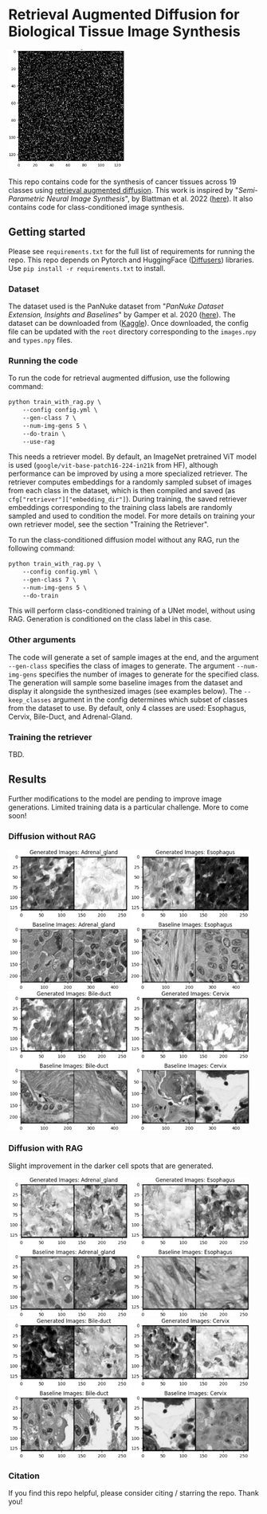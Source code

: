 # Retrieval Augmented Diffusion for Biological Tissue Image Synthesis

<img src="assets/cell-synthesis-eso.gif" alt="Esophagus" width="240" height="240" />

This repo contains code for the synthesis of cancer tissues across 19 classes using <ins>retrieval augmented diffusion</ins>. This work is inspired by "_Semi-Parametric Neural Image Synthesis_", by Blattman et al. 2022 ([here](https://arxiv.org/abs/2204.11824)). It also contains code for class-conditioned image synthesis.

## Getting started
Please see `requirements.txt` for the full list of requirements for running the repo. This repo depends on Pytorch and HuggingFace ([Diffusers](https://huggingface.co/docs/diffusers/en/index)) libraries. Use `pip install -r requirements.txt` to install.

### Dataset
The dataset used is the PanNuke dataset from "_PanNuke Dataset Extension, Insights and Baselines_" by Gamper et al. 2020 ([here](https://arxiv.org/abs/2003.10778)). The dataset can be downloaded from ([Kaggle](https://www.kaggle.com/datasets/andrewmvd/cancer-inst-segmentation-and-classification)). Once downloaded, the config file can be updated with the `root` directory corresponding to the `images.npy` and `types.npy` files.

### Running the code
To run the code for retrieval augmented diffusion, use the following command:
```
python train_with_rag.py \
    --config config.yml \
    --gen-class 7 \
    --num-img-gens 5 \
    --do-train \
    --use-rag
```
This needs a retriever model. By default, an ImageNet pretrained ViT model is used (`google/vit-base-patch16-224-in21k` from HF), although performance can be improved by using a more specialized retriever. The retriever computes embeddings for a randomly sampled subset of images from each class in the dataset, which is then compiled and saved (as `cfg["retriever"]["embedding_dir"]`). During training, the saved retriever embeddings corresponding to the training class labels are randomly sampled and used to condition the model. For more details on training your own retriever model, see the section "Training the Retriever".

To run the class-conditioned diffusion model without any RAG, run the following command:
```
python train_with_rag.py \
    --config config.yml \
    --gen-class 7 \
    --num-img-gens 5 \
    --do-train
```
This will perform class-conditioned training of a UNet model, without using RAG. Generation is conditioned on the class label in this case.

### Other arguments
The code will generate a set of sample images at the end, and the argument `--gen-class` specifies the class of images to generate. The argument `--num-img-gens` specifies the number of images to generate for the specified class. The generation will sample some baseline images from the dataset and display it alongside the synthesized images (see examples below). The `--keep_classes` argument in the config determines which subset of classes from the dataset to use. By default, only 4 classes are used: Esophagus, Cervix, Bile-Duct, and Adrenal-Gland.

### Training the retriever
TBD.

## Results
Further modifications to the model are pending to improve image generations. Limited training data is a particular challenge. More to come soon!

### Diffusion without RAG

<p float="left">
    <img src="assets/Adrenal.png" alt="Adrenal" width="240" />
    <img src="assets/Esophagus.png" alt="Esophagus" width="240" />
    <img src="assets/Bile_duct.png" alt="Bile Duct" width="240" />
    <img src="assets/Cervix.png" alt="Cervix" width="240" />    
</p>

### Diffusion with RAG
Slight improvement in the darker cell spots that are generated.
<p float="left">
    <img src="assets/Adrenal_no_RAG.png" alt="Adrenal" width="240" />
    <img src="assets/Esophagus_no_RAG.png" alt="Esophagus" width="240" />
    <img src="assets/Bile_duct_no_RAG.png" alt="Bile Duct" width="240" />
    <img src="assets/Cervix_no_RAG.png" alt="Cervix" width="240" />    
</p>

### Citation
If you find this repo helpful, please consider citing / starring the repo. Thank you!
